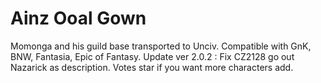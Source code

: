 # Ainz Ooal Gown
Momonga and his guild base transported to Unciv.
Compatible with GnK, BNW, Fantasia, Epic of Fantasy.
Update ver 2.0.2 : Fix CZ2128 go out Nazarick as description.
Votes star if you want more characters add.
